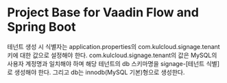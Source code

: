 # Project Base for Vaadin Flow and Spring Boot

테넌트 생성 시 식별자는 application.properties의 com.kulcloud.signage.tenant 키에 대한 값으로 설정해야 한다.
com.kulcloud.signage.tenant의 값은 MySQL의 사용자 계정명과 일치해야 하며 해당 테넌트의 db 스키마명을 signage-[테넌트 식별]로 
생성해야 한다.
그리고 db는 innodb(MySQL 기본)형으로 생성한다.
